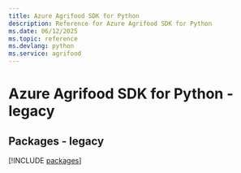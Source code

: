 ```yaml
---
title: Azure Agrifood SDK for Python
description: Reference for Azure Agrifood SDK for Python
ms.date: 06/12/2025
ms.topic: reference
ms.devlang: python
ms.service: agrifood
---
```

# Azure Agrifood SDK for Python - legacy
## Packages - legacy
[!INCLUDE [packages](agrifood-index.md)]